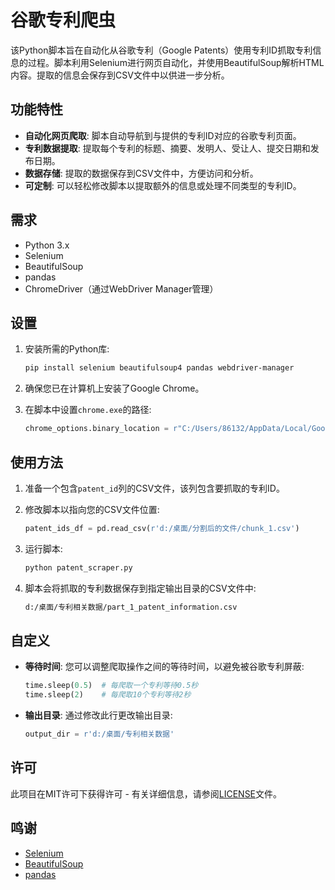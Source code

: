 
# 谷歌专利爬虫

该Python脚本旨在自动化从谷歌专利（Google Patents）使用专利ID抓取专利信息的过程。脚本利用Selenium进行网页自动化，并使用BeautifulSoup解析HTML内容。提取的信息会保存到CSV文件中以供进一步分析。

## 功能特性

- **自动化网页爬取**: 脚本自动导航到与提供的专利ID对应的谷歌专利页面。
- **专利数据提取**: 提取每个专利的标题、摘要、发明人、受让人、提交日期和发布日期。
- **数据存储**: 提取的数据保存到CSV文件中，方便访问和分析。
- **可定制**: 可以轻松修改脚本以提取额外的信息或处理不同类型的专利ID。

## 需求

- Python 3.x
- Selenium
- BeautifulSoup
- pandas
- ChromeDriver（通过WebDriver Manager管理）

## 设置

1. 安装所需的Python库:
   ```bash
   pip install selenium beautifulsoup4 pandas webdriver-manager
   ```

2. 确保您已在计算机上安装了Google Chrome。

3. 在脚本中设置`chrome.exe`的路径:
   ```python
   chrome_options.binary_location = r"C:/Users/86132/AppData/Local/Google/Chrome/Application/chrome.exe"
   ```

## 使用方法

1. 准备一个包含`patent_id`列的CSV文件，该列包含要抓取的专利ID。

2. 修改脚本以指向您的CSV文件位置:
   ```python
   patent_ids_df = pd.read_csv(r'd:/桌面/分割后的文件/chunk_1.csv')
   ```

3. 运行脚本:
   ```bash
   python patent_scraper.py
   ```

4. 脚本会将抓取的专利数据保存到指定输出目录的CSV文件中:
   ```bash
   d:/桌面/专利相关数据/part_1_patent_information.csv
   ```

## 自定义

- **等待时间**: 您可以调整爬取操作之间的等待时间，以避免被谷歌专利屏蔽:
  ```python
  time.sleep(0.5)  # 每爬取一个专利等待0.5秒
  time.sleep(2)    # 每爬取10个专利等待2秒
  ```

- **输出目录**: 通过修改此行更改输出目录:
  ```python
  output_dir = r'd:/桌面/专利相关数据'
  ```

## 许可

此项目在MIT许可下获得许可 - 有关详细信息，请参阅[LICENSE](LICENSE)文件。

## 鸣谢

- [Selenium](https://www.selenium.dev/)
- [BeautifulSoup](https://www.crummy.com/software/BeautifulSoup/)
- [pandas](https://pandas.pydata.org/)
